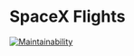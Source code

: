 # SpaceX Flights

[![Maintainability](https://api.codeclimate.com/v1/badges/7fc6080d4b364e745da3/maintainability)](https://codeclimate.com/github/RobEasthope/spacex-flights/maintainability)
